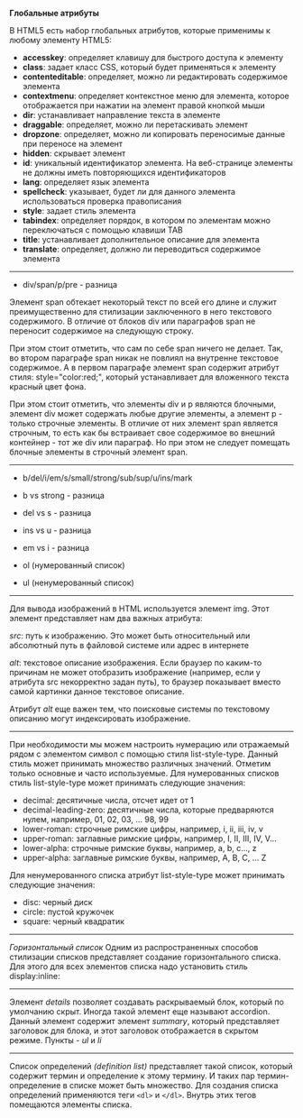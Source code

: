 **Глобальные атрибуты**

В HTML5 есть набор глобальных атрибутов, которые применимы к любому элементу HTML5:
 - **accesskey**: определяет клавишу для быстрого доступа к элементу
 - **class**: задает класс CSS, который будет применяться к элементу
 - **contenteditable**: определяет, можно ли редактировать содержимое элемента
 - **contextmenu**: определяет контекстное меню для элемента, которое отображается при нажатии на элемент правой кнопкой мыши
 - **dir**: устанавливает направление текста в элементе
 - **draggable**: определяет, можно ли перетаскивать элемент
 - **dropzone**: определяет, можно ли копировать переносимые данные при переносе на элемент
 - **hidden**: скрывает элемент
 - **id**: уникальный идентификатор элемента. На веб-странице элементы не должны иметь повторяющихся идентификаторов
 - **lang**: определяет язык элемента
 - **spellcheck**: указывает, будет ли для данного элемента использоваться проверка правописания
 - **style**: задает стиль элемента
 - **tabindex**: определяет порядок, в котором по элементам можно переключаться с помощью клавиши TAB
 - **title**: устанавливает дополнительное описание для элемента
 - **translate**: определяет, должно ли переводиться содержимое элемента

------------
- div/span/p/pre - разница

Элемент span обтекает некоторый текст по всей его длине и служит преимущественно для стилизации заключенного в него текстового содержимого. В отличие от блоков div или параграфов span не переносит содержимое на следующую строку.

При этом стоит отметить, что сам по себе span ничего не делает. Так, во втором параграфе span никак не повлиял на внутренне текстовое содержимое. А в первом параграфе элемент span содержит атрибут стиля: style="color:red;", который устанавливает для вложенного текста красный цвет фона.

При этом стоит отметить, что элементы div и p являются блочными, элемент div может содержать любые другие элементы, а элемент p - только строчные элементы. В отличие от них элемент span является строчным, то есть как бы встраивает свое содержимое во внешний контейнер - тот же div или параграф. Но при этом не следует помещать блочные элементы в строчный элемент span.

-------------
- b/del/i/em/s/small/strong/sub/sup/u/ins/mark
- b vs strong - разница
- del vs s - разница
- ins vs u - разница
- em vs i - разница

- ol (нумерованный список)
- ul (ненумерованный список)
 
------------- 
Для вывода изображений в HTML используется элемент img. Этот элемент представляет нам два важных атрибута:

*src*: путь к изображению. Это может быть относительный или абсолютный путь в файловой системе или адрес в интернете

*alt*: текстовое описание изображения. Если браузер по каким-то причинам не может отобразить изображение (например, если у атрибута src некорректно задан путь), то браузер показывает вместо самой картинки данное текстовое описание.

Атрибут *alt* еще важен тем, что поисковые системы по текстовому описанию могут индексировать изображение.

------------- 
При необходимости мы можем настроить нумерацию или отражаемый рядом с элементом символ с помощью стиля list-style-type. Данный стиль может принимать множество различных значений. Отметим только основные и часто используемые.
Для нумерованных списков стиль list-style-type может принимать следующие значения:
- decimal: десятичные числа, отсчет идет от 1
- decimal-leading-zero: десятичные числа, которые предваряются нулем, например, 01, 02, 03, … 98, 99
- lower-roman: строчные римские цифры, например, i, ii, iii, iv, v
- upper-roman: заглавные римские цифры, например, I, II, III, IV, V…
- lower-alpha: строчные римские буквы, например, a, b, c..., z
- upper-alpha: заглавные римские буквы, например, A, B, C, … Z
 
Для ненумерованного списка атрибут list-style-type может принимать следующие значения:
- disc: черный диск
- circle: пустой кружочек
- square: черный квадратик
------------- 
*Горизонтальный список*
Одним из распространенных способов стилизации списков представляет создание горизонтального списка. Для этого для всех элементов списка надо установить стиль display:inline:

-------------
Элемент *details* позволяет создавать раскрываемый блок, который по умолчанию скрыт. Иногда такой элемент еще называют accordion.
Данный элемент содержит элемент *summary*, который представляет заголовок для блока, и этот заголовок отображается в скрытом режиме.
Пункты - *ul* и *li*

-------------
Список определений *(definition list)* представляет такой список, который содержит термин и определение к этому термину. И таких пар термин-определение в списке может быть множество. Для создания списка определений применяются теги `<dl>` и `</dl>`. Внутрь этих тегов помещаются элементы списка.
